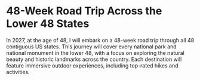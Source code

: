 # 48-Week Road Trip Across the Lower 48 States

In 2027, at the age of 48, I will embark on a 48-week road trip through all 48 contiguous US states. This journey will cover every national park and national monument in the lower 48, with a focus on exploring the natural beauty and historic landmarks across the country. Each destination will feature immersive outdoor experiences, including top-rated hikes and activities.
